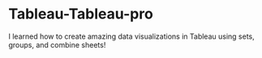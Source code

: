 # Tableau-Tableau-pro
I learned how to create amazing data visualizations in Tableau using sets, groups, and combine sheets!
